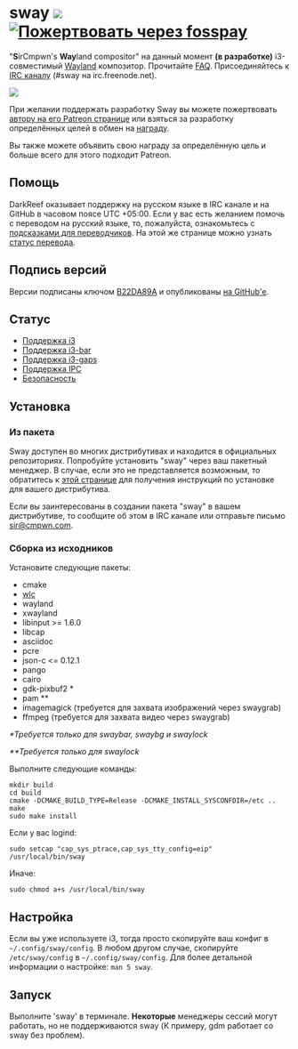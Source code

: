 # sway [![](https://api.travis-ci.org/swaywm/sway.svg)](https://travis-ci.org/swaywm/sway) [![Пожертвовать через fosspay](https://drewdevault.com/donate/static/donate-with-fosspay.png)](https://drewdevault.com/donate?project=4)

"**S**irCmpwn's **Way**land compositor" на данный момент **(в разработке)**
i3-совместимый [Wayland](http://wayland.freedesktop.org/) композитор.
Прочитайте [FAQ](https://github.com/swaywm/sway/wiki). Присоединяйтесь к
[IRC каналу](http://webchat.freenode.net/?channels=sway&uio=d4) (#sway на
irc.freenode.net).

[![](https://sr.ht/ICd5.png)](https://sr.ht/ICd5.png)

При желании поддержать разработку Sway вы можете пожертвовать [автору
на его Patreon странице](https://patreon.com/sircmpwn) или взяться
за разработку определённых целей в обмен на [награду](https://github.com/swaywm/sway/issues/986).

Вы также можете объявить свою награду за определённую цель и больше всего для этого подходит Patreon.

## Помощь

DarkReef оказывает поддержку на русском языке в IRC канале и на GitHub в часовом поясе UTC +05:00.
Если у вас есть желанием помочь с переводом на русский языке, то, пожалуйста, ознакомьтесь с [подсказками для переводчиков](https://github.com/swaywm/sway/issues/1318). На этой же странице можно узнать [статус перевода](https://github.com/swaywm/sway/issues/1318#issuecomment-326913020).

## Подпись версий

Версии подписаны ключом [B22DA89A](http://pgp.mit.edu/pks/lookup?op=vindex&search=0x52CB6609B22DA89A)
и опубликованы [на GitHub'е](https://github.com/swaywm/sway/releases).

## Статус

- [Поддержка i3](https://github.com/swaywm/sway/issues/2)
- [Поддержка i3-bar](https://github.com/swaywm/sway/issues/343)
- [Поддержка i3-gaps](https://github.com/swaywm/sway/issues/307)
- [Поддержка IPC](https://github.com/swaywm/sway/issues/98)
- [Безопасность](https://github.com/swaywm/sway/issues/984)

## Установка

### Из пакета

Sway доступен во многих дистрибутивах и находится в официальных репозиториях. Попробуйте установить "sway" через ваш пакетный менеджер.
В случае, если это не представляется возможным, то обратитесь к [этой странице](https://github.com/swaywm/sway/wiki/Unsupported-packages)
для получения инструкций по установке для вашего дистрибутива.

Если вы заинтересованы в создании пакета "sway" в вашем дистрибутиве, то сообщите об этом в IRC
канале или отправьте письмо sir@cmpwn.com.

### Сборка из исходников

Установите следующие пакеты:

* cmake
* [wlc](https://github.com/Cloudef/wlc)
* wayland
* xwayland
* libinput >= 1.6.0
* libcap
* asciidoc
* pcre
* json-c <= 0.12.1
* pango
* cairo
* gdk-pixbuf2 *
* pam **
* imagemagick (требуется для захвата изображений через swaygrab)
* ffmpeg (требуется для захвата видео через swaygrab)

_\*Требуется только для swaybar, swaybg и swaylock_

_\*\*Требуется только для swaylock_

Выполните следующие команды:

	mkdir build
    cd build
    cmake -DCMAKE_BUILD_TYPE=Release -DCMAKE_INSTALL_SYSCONFDIR=/etc ..
    make
    sudo make install

Если у вас logind:

    sudo setcap "cap_sys_ptrace,cap_sys_tty_config=eip" /usr/local/bin/sway

Иначе:

    sudo chmod a+s /usr/local/bin/sway

## Настройка

Если вы уже используете i3, тогда просто скопируйте ваш конфиг в `~/.config/sway/config`.
В любом другом случае, скопируйте `/etc/sway/config` в `~/.config/sway/config`.
Для более детальной информации о настройке: `man 5 sway`.

## Запуск

Выполните 'sway' в терминале. **Некоторые** менеджеры сессий могут работать, но не поддерживаются sway (К примеру, gdm работает со sway без проблем).
